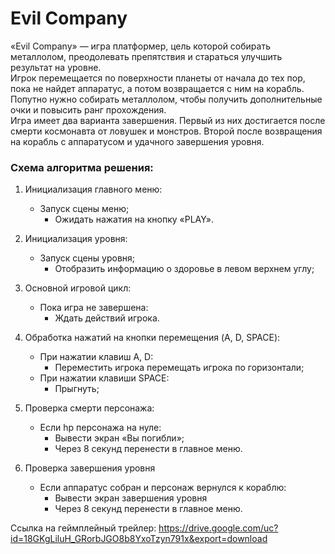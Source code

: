 # Evil Company
«Evil Company» — игра платформер, цель которой собирать металлолом, преодолевать препятствия и стараться улучшить результат на уровне.  
Игрок перемещается по поверхности планеты от начала до тех пор, пока не найдет аппаратус, а потом возвращается с ним на корабль.  
Попутно нужно собирать металлолом, чтобы получить дополнительные очки и повысить ранг прохождения.  
Игра имеет два варианта завершения. Первый из них достигается после смерти космонавта от ловушек и монстров. Второй после возвращения на корабль с аппаратусом и удачного завершения уровня.  

### Схема алгоритма решения:
1.	Инициализация главного меню:
	- Запуск сцены меню;
		- Ожидать нажатия на кнопку «PLAY».
2.	Инициализация уровня:
   	- Запуск сцены уровня;
		- Отобразить информацию о здоровье в левом верхнем углу;
3.	Основной игровой цикл:
   	- Пока игра не завершена:
		- Ждать действий игрока.
4.	Обработка нажатий на кнопки перемещения (A, D, SPACE):
   	- При нажатии клавиш A, D:
		 - Переместить игрока перемещать игрока по горизонтали;
	- При нажатии клавиши SPACE:
		- Прыгнуть;
5.	Проверка смерти персонажа:
	- Если hp персонажа на нуле:
		- Вывести экран «Вы погибли»;
		- Через 8 секунд перенести в главное меню.

6.	Проверка завершения уровня
	- Если аппаратус собран и персонаж вернулся к кораблю:
		- Вывести экран завершения уровня
		- Через 8 секунд перенести в главное меню.

Ссылка на геймплейный трейлер:
https://drive.google.com/uc?id=18GKgLiluH_GRorbJGO8b8YxoTzyn791x&export=download
